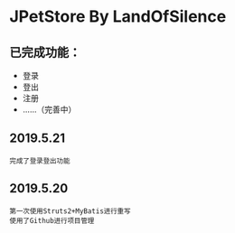 JPetStore By LandOfSilence
======

已完成功能：
------
* 登录
* 登出
* 注册
* ......（完善中）

2019.5.21
------   
    完成了登录登出功能
2019.5.20
------
    第一次使用Struts2+MyBatis进行重写
    使用了Github进行项目管理
    